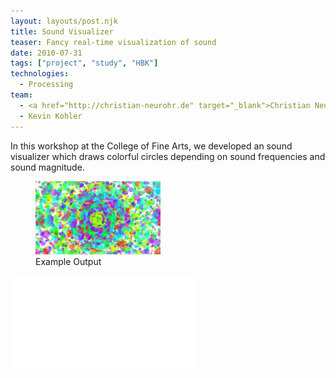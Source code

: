 ```yaml
---
layout: layouts/post.njk
title: Sound Visualizer
teaser: Fancy real-time visualization of sound
date: 2010-07-31
tags: ["project", "study", "HBK"]
technologies:
  - Processing
team:
  - <a href="http://christian-neurohr.de" target="_blank">Christian Neurohr</a>
  - Kevin Kohler
---
```


In this workshop at the College of Fine Arts, we developed an sound visualizer which draws colorful circles depending on sound frequencies and sound magnitude.

<figure>
<a href="./example.jpg" target="_blank">
    <img src="./example.jpg" width="200" itemprop="thumbnail" alt="Image description" />
</a>
<figcaption itemprop="caption description">Example Output</figcaption>
</figure>

<iframe title="video" src="//www.youtube.com/embed/vGC3HgTMBPU" frameborder="0" allowfullscreen></iframe>
